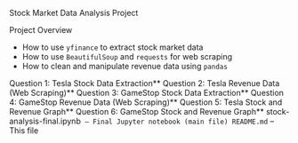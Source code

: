Stock Market Data Analysis Project

Project Overview

- How to use `yfinance` to extract stock market data
- How to use `BeautifulSoup` and `requests` for web scraping
- How to clean and manipulate revenue data using `pandas`

Question 1: Tesla Stock Data Extraction**
Question 2: Tesla Revenue Data (Web Scraping)**
Question 3: GameStop Stock Data Extraction**
Question 4: GameStop Revenue Data (Web Scraping)**
Question 5: Tesla Stock and Revenue Graph**
Question 6: GameStop Stock and Revenue Graph**
stock-analysis-final.ipynb` – Final Jupyter notebook (main file)
README.md` – This file

